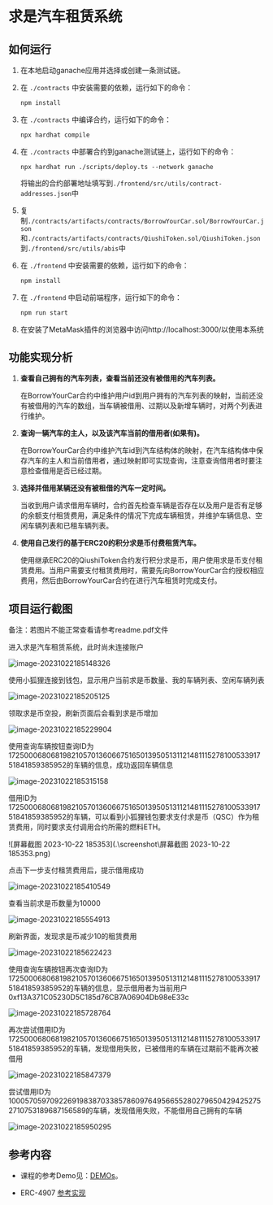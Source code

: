 # 求是汽车租赁系统

## 如何运行

1. 在本地启动ganache应用并选择或创建一条测试链。

2. 在 `./contracts` 中安装需要的依赖，运行如下的命令：
    ```bash
    npm install
    ```
    
3. 在 `./contracts` 中编译合约，运行如下的命令：
    ```bash
    npx hardhat compile
    ```
    
4. 在 `./contracts` 中部署合约到ganache测试链上，运行如下的命令：

    `npx hardhat run ./scripts/deploy.ts --network ganache`

    将输出的合约部署地址填写到`./frontend/src/utils/contract-addresses.json`中

5. 复制`./contracts/artifacts/contracts/BorrowYourCar.sol/BorrowYourCar.json`和`./contracts/artifacts/contracts/QiushiToken.sol/QiushiToken.json`到`./frontend/src/utils/abis`中

6. 在 `./frontend` 中安装需要的依赖，运行如下的命令：
    ```bash
    npm install
    ```

7. 在 `./frontend` 中启动前端程序，运行如下的命令：

    ```bash
    npm run start
    ```


8. 在安装了MetaMask插件的浏览器中访问http://localhost:3000/以使用本系统

## 功能实现分析

1. **查看自己拥有的汽车列表，查看当前还没有被借用的汽车列表。**

   在BorrowYourCar合约中维护用户id到用户拥有的汽车列表的映射，当前还没有被借用的汽车的数组，当车辆被借用、过期以及新增车辆时，对两个列表进行维护。

2. **查询一辆汽车的主人，以及该汽车当前的借用者(如果有)。**

   在BorrowYourCar合约中维护汽车id到汽车结构体的映射，在汽车结构体中保存汽车的主人和当前借用者，通过映射即可实现查询，注意查询借用者时要注意检查借用是否已经过期。

3. **选择并借用某辆还没有被租借的汽车一定时间。**

   当收到用户请求借用车辆时，合约首先检查车辆是否存在以及用户是否有足够的余额支付租赁费用，满足条件的情况下完成车辆租赁，并维护车辆信息、空闲车辆列表和已租车辆列表。

4. **使用自己发行的基于ERC20的积分求是币付费租赁汽车。**

   使用继承ERC20的QiushiToken合约发行积分求是币，用户使用求是币支付租赁费用。当用户需要支付租赁费用时，需要先向BorrowYourCar合约授权相应费用，然后由BorrowYourCar合约在进行汽车租赁时完成支付。

## 项目运行截图

备注：若图片不能正常查看请参考readme.pdf文件

进入求是汽车租赁系统，此时尚未连接账户

![image-20231022185148326](.\screenshot\image-20231022185148326.png)

使用小狐狸连接到钱包，显示用户当前求是币数量、我的车辆列表、空闲车辆列表

![image-20231022185205125](.\screenshot\image-20231022185205125.png)

领取求是币空投，刷新页面后会看到求是币增加

![image-20231022185229904](.\screenshot\image-20231022185229904.png)

使用查询车辆按钮查询ID为17250006806819821057013606675165013950513112148111527810053391751841859385952的车辆的信息，成功返回车辆信息

![image-20231022185315158](.\screenshot\image-20231022185315158.png)

借用ID为17250006806819821057013606675165013950513112148111527810053391751841859385952的车辆，可以看到小狐狸钱包要求支付求是币（QSC）作为租赁费用，同时要求支付调用合约所需的燃料ETH。

![屏幕截图 2023-10-22 185353](.\screenshot\屏幕截图 2023-10-22 185353.png)

点击下一步支付租赁费用后，提示借用成功

![image-20231022185410549](.\screenshot\image-20231022185410549.png)

查看当前求是币数量为10000

![image-20231022185554913](.\screenshot\image-20231022185554913.png)

刷新界面，发现求是币减少10的租赁费用

![image-20231022185622423](.\screenshot\image-20231022185622423.png)

使用查询车辆按钮再次查询ID为17250006806819821057013606675165013950513112148111527810053391751841859385952的车辆的信息，显示借用者为当前用户0xf13A371C05230D5C185d76CB7A06904Db98eE33c

![image-20231022185728764](.\screenshot\image-20231022185728764.png)

再次尝试借用ID为17250006806819821057013606675165013950513112148111527810053391751841859385952的车辆，发现借用失败，已被借用的车辆在过期前不能再次被借用

![image-20231022185847379](.\screenshot\image-20231022185847379.png)

尝试借用ID为100057059709226919838703385786097649566552802796504294252752710753189687156589的车辆，发现借用失败，不能借用自己拥有的车辆

![image-20231022185950295](.\screenshot\image-20231022185950295.png)

## 参考内容

- 课程的参考Demo见：[DEMOs](https://github.com/LBruyne/blockchain-course-demos)。

- ERC-4907 [参考实现](https://eips.ethereum.org/EIPS/eip-4907)



